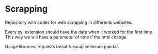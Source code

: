 # Scrapping
Repository with codes for web scrapping in differents websites. 

Every py. extension should have the date when it worked for the first time. This way we will have a parameter of time if the html change.

Usage libraries:
  requests
  beautifulsoup
  selenium
  pandas
